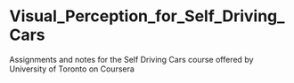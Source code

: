 # Visual_Perception_for_Self_Driving_Cars
Assignments and notes for the Self Driving Cars course offered by University of Toronto on Coursera
